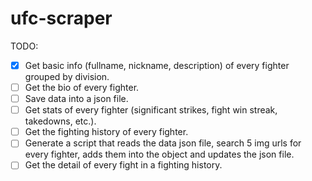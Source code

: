# ufc-scraper

TODO:

- [x] Get basic info (fullname, nickname, description) of every fighter grouped by division.
- [ ] Get the bio of every fighter.
- [ ] Save data into a json file.
- [ ] Get stats of every fighter (significant strikes, fight win streak, takedowns, etc.).
- [ ] Get the fighting history of every fighter.
- [ ] Generate a script that reads the data json file, search 5 img urls for every fighter, adds them into the object and updates the json file.
- [ ] Get the detail of every fight in a fighting history.
